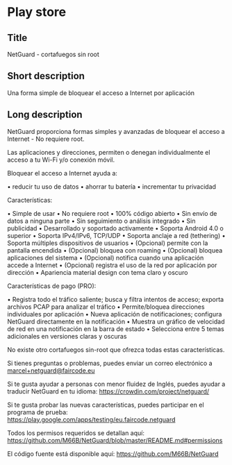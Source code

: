 Play store
==========

Title
-----
NetGuard - cortafuegos sin root


Short description
-----------------
Una forma simple de bloquear el acceso a Internet por aplicación


Long description
----------------
NetGuard proporciona formas simples y avanzadas de bloquear el acceso a Internet - No requiere root.

Las aplicaciones y direcciones, permiten o denegan individualmente el acceso a tu Wi-Fi y/o conexión móvil.

Bloquear el acceso a Internet ayuda a:

&bull; reducir tu uso de datos
&bull; ahorrar tu batería
&bull; incrementar tu privacidad

Características:

&bull; Simple de usar
&bull; No requiere root
&bull; 100% código abierto
&bull; Sin envío de datos a ninguna parte
&bull; Sin seguimiento o análisis integrado
&bull; Sin publicidad
&bull; Desarrollado y soportado activamente
&bull; Soporta Android 4.0 o superior
&bull; Soporta IPv4/IPv6, TCP/UDP
&bull; Soporta anclaje a red (tethering)
&bull; Soporta múltiples dispositivos de usuarios
&bull; (Opcional) permite con la pantalla encendida
&bull; (Opcional) bloquea con roaming
&bull; (Opcional) bloquea aplicaciones del sistema
&bull; (Opcional) notifica cuando una aplicación accede a Internet
&bull; (Opcional) registra el uso de la red por aplicación por dirección
&bull; Apariencia material design con tema claro y oscuro

Características de pago (PRO):

&bull; Registra todo el tráfico saliente; busca y filtra intentos de acceso; exporta archivos PCAP para analizar el tráfico
&bull; Permite/bloquea direcciones individuales por aplicación
&bull; Nueva aplicación de notificaciones; configura NetGuard directamente en la notificación
&bull; Muestra un gráfico de velocidad de red en una notificación en la barra de estado
&bull; Selecciona entre 5 temas adicionales en versiones claras y oscuras

No existe otro cortafuegos sin-root que ofrezca todas estas características.

Si tienes preguntas o problemas, puedes enviar un correo electrónico a marcel+netguard@faircode.eu

Si te gusta ayudar a personas con menor fluidez de Inglés, puedes ayudar a traducir NetGuard en tu idioma: https://crowdin.com/project/netguard/

Si te gusta probar las nuevas características, puedes participar en el programa de prueba: https://play.google.com/apps/testing/eu.faircode.netguard

Todos los permisos requeridos se detallan aquí: https://github.com/M66B/NetGuard/blob/master/README.md#permissions

El código fuente está disponible aquí: https://github.com/M66B/NetGuard
